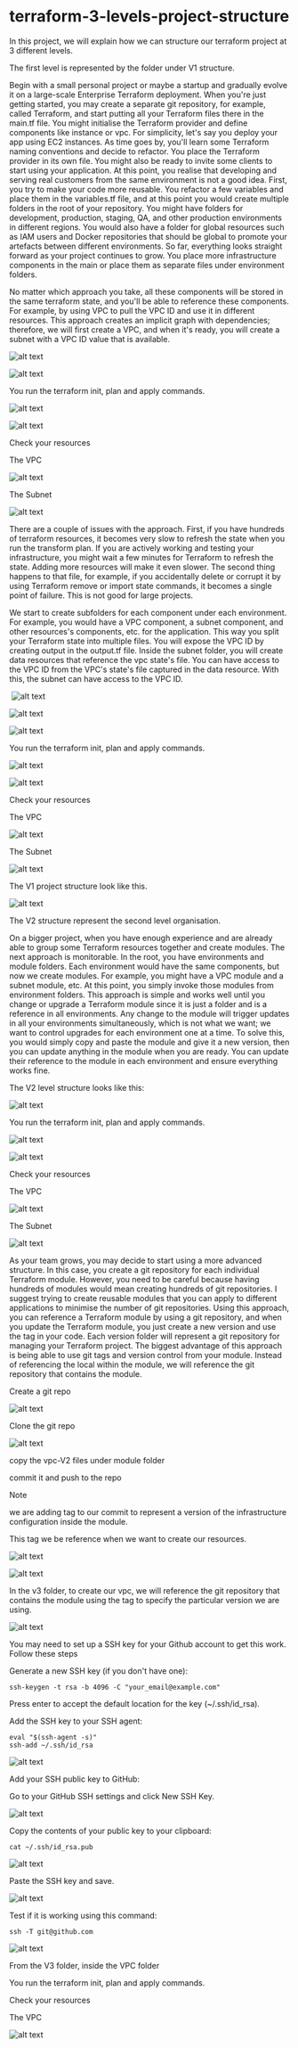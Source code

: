 # terraform-3-levels-project-structure


In this project, we will explain how we can structure our terraform project at 3 different levels.

The first level is represented by the folder under V1 structure.

Begin with a small personal project or maybe a startup and gradually evolve it on a large-scale Enterprise Terraform deployment. When you're just getting started, you may create a separate git repository, for example, called Terraform, and start putting all your Terraform files there in the main.tf file. You might initialise the Terraform provider and define components like instance or vpc. For simplicity, let's say you deploy your app using EC2 instances. As time goes by, you'll learn some Terraform naming conventions and decide to refactor. You place the Terraform provider in its own file. You might also be ready to invite some clients to start using your application. At this point, you realise that developing and serving real customers from the same environment is not a good idea. First, you try to make your code more reusable. You refactor a few variables and place them in the variables.tf file, and at this point you would create multiple folders in the root of your repository. You might have folders for development, production, staging, QA, and other production environments in different regions. You would also have a folder for global resources such as IAM users and Docker repositories that should be global to promote your artefacts between different environments. So far, everything looks straight forward as your project continues to grow. You place more infrastructure components in the main or place them as separate files under environment folders. 


No matter which approach you take, all these components will be stored in the same terraform state, and you'll be able to reference these components. For example, by using VPC to pull the VPC ID and use it in different resources. This approach creates an implicit graph with dependencies; therefore, we will first create a VPC, and when it's ready, you will create a subnet with a VPC ID value that is available. 

![alt text](images/1.1.png)

![alt text](images/1.2.png)

You run the terraform init, plan and apply commands.

![alt text](images/1.3.png)

![alt text](images/1.4.png)

Check your resources

The VPC

![alt text](images/1.5.png)

The Subnet 

![alt text](images/1.6.png)


There are a couple of issues with the approach. First, if you have hundreds of terraform resources, it becomes very slow to refresh the state when you run the transform plan. If you are actively working and testing your infrastructure, you might wait a few minutes for Terraform to refresh the state. Adding more resources will make it even slower. The second thing happens to that file, for example, if you accidentally delete or corrupt it by using Terraform remove or import state commands, it becomes a single point of failure. This is not good for large projects. 


We start to create subfolders for each component under each environment. For example, you would have a VPC component, a subnet component, and other resources's components, etc. for the application. This way you split your Terraform state into multiple files. You will expose the VPC ID by creating output in the output.tf file. Inside the subnet folder, you will create data resources that reference the vpc state's file. You can have access to the VPC ID from the VPC's state's file captured in the data resource. With this, the subnet can have access to the VPC ID.

 ![alt text](images/1.8.png)

![alt text](images/1.9.png)

![alt text](images/1.10.png)


You run the terraform init, plan and apply commands.

![alt text](images/1.3.png)

![alt text](images/1.4.png)

Check your resources

The VPC

![alt text](images/1.5.png)

The Subnet 

![alt text](images/1.6.png)


The V1 project structure look like this.

![alt text](images/1.7.png)

The V2 structure represent the second level organisation.

On a bigger project, when you have enough experience and are already able to group some Terraform resources together and create modules. The next approach is monitorable. In the root, you have environments and module folders. Each environment would have the same components, but now we create modules. For example, you might have a VPC module and a subnet module, etc. At this point, you simply invoke those modules from environment folders. This approach is simple and works well until you change or upgrade a Terraform module since it is just a folder and is a reference in all environments. Any change to the module will trigger updates in all your environments simultaneously, which is not what we want; we want to control upgrades for each environment one at a time. To solve this, you would simply copy and paste the module and give it a new version, then you can update anything in the module when you are ready. You can update their reference to the module in each environment and ensure everything works fine. 

The V2 level structure looks like this:

![alt text](images/1.11.png)

You run the terraform init, plan and apply commands.

![alt text](images/1.3.png)

![alt text](images/1.4.png)

Check your resources

The VPC

![alt text](images/1.5.png)

The Subnet 

![alt text](images/1.6.png)


As your team grows, you may decide to start using a more advanced structure. In this case, you create a git repository for each individual Terraform module. However, you need to be careful because having hundreds of modules would mean creating hundreds of git repositories. I suggest trying to create reusable modules that you can apply to different applications to minimise the number of git repositories. Using this approach, you can reference a Terraform module by using a git repository, and when you update the Terraform module, you just create a new version and use the tag in your code. Each version folder will represent a git repository for managing your Terraform project. The biggest advantage of this approach is being able to use git tags and version control from your module. Instead of referencing the local within the module, we will reference the git repository that contains the module.

Create a git repo

![alt text](images/1.12.png)

Clone the git repo

![alt text](images/1.13.png)

copy the vpc-V2 files under module folder

commit it and push to the repo

> [!NOTE]
> we are adding tag to our commit to represent a version of the infrastructure configuration inside the module. 

This tag we be reference when we want to create our resources.

![alt text](images/1.14.png)

![alt text](images/1.121.png)

In the v3 folder, to create our vpc, we will reference the git repository that contains the module using the tag to specify the particular version we are using.

![alt text](images/1.20.png)

You may need to set up a SSH key for your Github account to get this work. Follow these steps

Generate a new SSH key (if you don't have one):
```
ssh-keygen -t rsa -b 4096 -C "your_email@example.com"
```
Press enter to accept the default location for the key (~/.ssh/id_rsa).

Add the SSH key to your SSH agent:
```
eval "$(ssh-agent -s)"
ssh-add ~/.ssh/id_rsa
```

![alt text](images/1.15.png)


Add your SSH public key to GitHub: 

Go to your GitHub SSH settings and click New SSH Key.


![alt text](images/1.16.png)

Copy the contents of your public key to your clipboard:

```
cat ~/.ssh/id_rsa.pub
```
![alt text](images/1.18.png)

Paste the SSH key and save.

![alt text](images/1.17.png)

Test if it is working using this command:

```
ssh -T git@github.com
```
![alt text](images/1.19.png)

From the V3 folder, inside the VPC folder

You run the terraform init, plan and apply commands.

Check your resources

The VPC

![alt text](images/1.5.png)


















